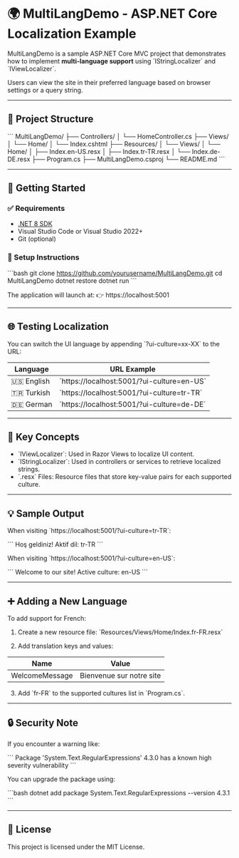 # 🌍 MultiLangDemo - ASP.NET Core Localization Example

MultiLangDemo is a sample ASP.NET Core MVC project that demonstrates how to implement **multi-language support** using \`IStringLocalizer\` and \`IViewLocalizer\`.

Users can view the site in their preferred language based on browser settings or a query string.

---

## 📁 Project Structure

\`\`\`
MultiLangDemo/
├── Controllers/
│   └── HomeController.cs
├── Views/
│   └── Home/
│       └── Index.cshtml
├── Resources/
│   └── Views/
│       └── Home/
│           ├── Index.en-US.resx
│           ├── Index.tr-TR.resx
│           └── Index.de-DE.resx
├── Program.cs
├── MultiLangDemo.csproj
└── README.md
\`\`\`

---

## 🚀 Getting Started

### ✅ Requirements

- [.NET 8 SDK](https://dotnet.microsoft.com/download)
- Visual Studio Code or Visual Studio 2022+
- Git (optional)

### 🔧 Setup Instructions

\`\`\`bash
git clone https://github.com/yourusername/MultiLangDemo.git
cd MultiLangDemo
dotnet restore
dotnet run
\`\`\`

The application will launch at:
👉 https://localhost:5001

---

## 🌐 Testing Localization

You can switch the UI language by appending \`?ui-culture=xx-XX\` to the URL:

| Language | URL Example                                      |
|----------|--------------------------------------------------|
| 🇺🇸 English | \`https://localhost:5001/?ui-culture=en-US\`       |
| 🇹🇷 Turkish | \`https://localhost:5001/?ui-culture=tr-TR\`       |
| 🇩🇪 German  | \`https://localhost:5001/?ui-culture=de-DE\`       |

---

## 🧩 Key Concepts

- \`IViewLocalizer\`: Used in Razor Views to localize UI content.
- \`IStringLocalizer<T>\`: Used in controllers or services to retrieve localized strings.
- \`.resx\` Files: Resource files that store key-value pairs for each supported culture.

---

## 💡 Sample Output

When visiting \`https://localhost:5001/?ui-culture=tr-TR\`:

\`\`\`
Hoş geldiniz!
Aktif dil: tr-TR
\`\`\`

When visiting \`https://localhost:5001/?ui-culture=en-US\`:

\`\`\`
Welcome to our site!
Active culture: en-US
\`\`\`

---

## ➕ Adding a New Language

To add support for French:

1. Create a new resource file:
   \`Resources/Views/Home/Index.fr-FR.resx\`

2. Add translation keys and values:

| Name            | Value                      |
|-----------------|----------------------------|
| WelcomeMessage  | Bienvenue sur notre site   |

3. Add \`fr-FR\` to the supported cultures list in \`Program.cs\`.

---

## 🔒 Security Note

If you encounter a warning like:

\`\`\`
Package 'System.Text.RegularExpressions' 4.3.0 has a known high severity vulnerability
\`\`\`

You can upgrade the package using:

\`\`\`bash
dotnet add package System.Text.RegularExpressions --version 4.3.1
\`\`\`

---

## 📄 License

This project is licensed under the MIT License.

